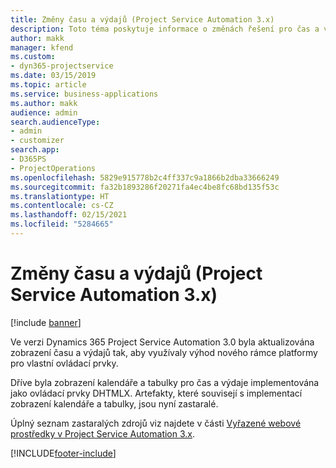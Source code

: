 ```yaml
---
title: Změny času a výdajů (Project Service Automation 3.x)
description: Toto téma poskytuje informace o změnách řešení pro čas a výdaje.
author: makk
manager: kfend
ms.custom:
- dyn365-projectservice
ms.date: 03/15/2019
ms.topic: article
ms.service: business-applications
ms.author: makk
audience: admin
search.audienceType:
- admin
- customizer
search.app:
- D365PS
- ProjectOperations
ms.openlocfilehash: 5829e915778b2c4ff337c9a1866b2dba33666249
ms.sourcegitcommit: fa32b1893286f20271fa4ec4be8fc68bd135f53c
ms.translationtype: HT
ms.contentlocale: cs-CZ
ms.lasthandoff: 02/15/2021
ms.locfileid: "5284665"
---
```

# <a name="time-and-expense-changes-project-service-automation-3x"></a>Změny času a výdajů (Project Service Automation 3.x)

[!include [banner](../../includes/psa-now-project-operations.md)]

Ve verzi Dynamics 365 Project Service Automation 3.0 byla aktualizována zobrazení času a výdajů tak, aby využívaly výhod nového rámce platformy pro vlastní ovládací prvky.

Dříve byla zobrazení kalendáře a tabulky pro čas a výdaje implementována jako ovládací prvky DHTMLX. Artefakty, které souvisejí s implementací zobrazení kalendáře a tabulky, jsou nyní zastaralé.

Úplný seznam zastaralých zdrojů viz najdete v části [Vyřazené webové prostředky v Project Service Automation 3.x](web-resources-deprecated-v3.x.md).


[!INCLUDE[footer-include](../../includes/footer-banner.md)]